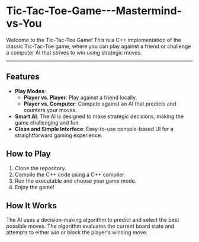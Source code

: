# Tic-Tac-Toe-Game---Mastermind-vs-You
Welcome to the Tic-Tac-Toe Game! This is a C++ implementation of the classic Tic-Tac-Toe game, where you can play against a friend or challenge a computer AI that strives to win using strategic moves.

---

## Features
- **Play Modes**: 
  - **Player vs. Player**: Play against a friend locally.
  - **Player vs. Computer**: Compete against an AI that predicts and counters your moves.
- **Smart AI**: The AI is designed to make strategic decisions, making the game challenging and fun.
- **Clean and Simple Interface**: Easy-to-use console-based UI for a straightforward gaming experience.

## How to Play
1. Clone the repository.
2. Compile the C++ code using a C++ compiler.
3. Run the executable and choose your game mode.
4. Enjoy the game!

## How It Works
The AI uses a decision-making algorithm to predict and select the best possible moves. The algorithm evaluates the current board state and attempts to either win or block the player's winning move.

